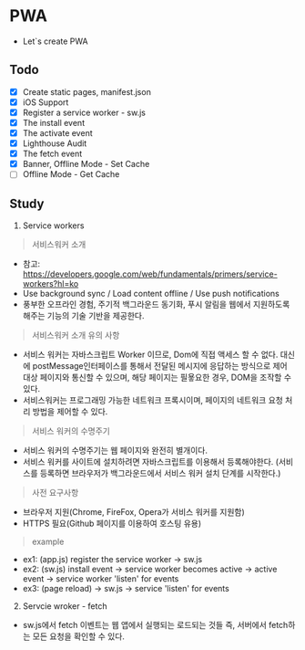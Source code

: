# PWA
- Let`s create PWA

## Todo
- [x] Create static pages, manifest.json
- [x] iOS Support
- [x] Register a service worker - sw.js
- [x] The install event
- [x] The activate event
- [x] Lighthouse Audit
- [x] The fetch event
- [x] Banner, Offline Mode - Set Cache
- [ ] Offline Mode - Get Cache

## Study
1. Service workers
> 서비스워커 소개
- 참고: https://developers.google.com/web/fundamentals/primers/service-workers?hl=ko
- Use background sync / Load content offline / Use push notifications
- 풍부한 오프라인 경험, 주기적 백그라운드 동기화, 푸시 알림을 웹에서 지원하도록 해주는 기능의 기술 기반을 제공한다.
> 서비스워커 소개 유의 사항
- 서비스 워커는 자바스크립트 Worker 이므로, Dom에 직접 액세스 할 수 없다. 대신에 postMessage인터페이스를 통해서 전달된 메시지에 응답하는 방식으로 제어 대상 페이지와 통신할 수 있으며, 해당 페이지는 필욯요한 경우, DOM을 조작할 수 있다.
- 서비스워커는 프로그래밍 가능한 네트워크 프록시이며, 페이지의 네트워크 요청 처리 방법을 제어할 수 있다.
> 서비스 워커의 수명주기
- 서비스 워커의 수명주기는 웹 페이지와 완전히 별개이다.
- 서비스 워커를 사이트에 설치하려면 자바스크립트를 이용해서 등록해야한다. 
  (서비스를 등록하면 브라우저가 백그라운드에서 서비스 워커 설치 단계를 시작한다.)
> 사전 요구사항
- 브라우저 지원(Chrome, FireFox, Opera가 서비스 워커를 지원함)
- HTTPS 필요(Github 페이지를 이용하여 호스팅 유용)
> example
- ex1: (app.js) register the service worker -> sw.js
- ex2: (sw.js) install event -> service worker becomes active -> active event -> service worker 'listen' for events
- ex3: (page reload) -> sw.js -> service 'listen' for events
2. Servcie wroker - fetch
- sw.js에서 fetch 이벤트는 웹 앱에서 실행되는 로드되는 것들 즉, 서버에서 fetch하는 모든 요청을 확인할 수 있다.
